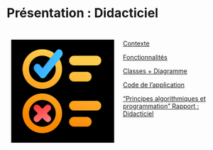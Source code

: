 # Présentation : Didacticiel


<div style="display: flex;">

<div style="flex: 1; padding: 10px;">
  
![Untitled|300](Pre%CC%81sentation%20Didacticiel%201c108e4001b04854b38be422119f8e18/Untitled.png)

  
</div>

<div style="flex: 1; padding: 10px;">

[Contexte](Pre%CC%81sentation%20Didacticiel%201c108e4001b04854b38be422119f8e18/Contexte%203263e33f5eca4672bd57d9d9316112e7.md)

[Fonctionnalités](Pre%CC%81sentation%20Didacticiel%201c108e4001b04854b38be422119f8e18/Fonctionnalite%CC%81s%2089f586ef26da41f58f973bb4046ab6a6.md)

[Classes + Diagramme](Pre%CC%81sentation%20Didacticiel%201c108e4001b04854b38be422119f8e18/Classes%20+%20Diagramme%20fad4cea7317f4e769e17565850ac8382.md)

[Code de l’application](Pre%CC%81sentation%20Didacticiel%201c108e4001b04854b38be422119f8e18/Code%20de%20l%E2%80%99application%20446ee18a653c46238b8562560aebff86.md)

[“Principes algorithmiques et programmation” Rapport : Didacticiel](Pre%CC%81sentation%20Didacticiel%201c108e4001b04854b38be422119f8e18/%E2%80%9CPrincipes%20algorithmiques%20et%20programmation%E2%80%9D%20Rappor%20dc80d601a4794838839c4e8890fb9f75.md)
  
</div>

</div>
